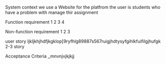 System context 
we use a Website for the platfrom 
the user is students who have a problem with manage thir assignment

Function requirement
1
2
3
4

Non-function requirement 
1
2
3

user story
ljkljkhjhdfjkgklop[9ryfhlg89887s567ruigjhdtysyfgihlkfuifilgjhufgk 2-3 story

Acceptance Criteria
,,mnvnjvjkjkjj
